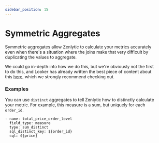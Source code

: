 ```yaml
---
sidebar_position: 15
---
```


# Symmetric Aggregates

Symmetric aggregates allow Zenlytic to calculate your metrics accurately even when there's a situation where the joins make that very difficult by duplicating the values to aggregate.

We could go in-depth into how we do this, but we're obviously not the first to do this, and Looker has already written the best piece of content about this [here](https://help.looker.com/hc/en-us/articles/360023722974-A-Simple-Explanation-of-Symmetric-Aggregates-or-Why-On-Earth-Does-My-SQL-Look-Like-That-), which we strongly recommend checking out.


### Examples 

You can use `distinct` aggregates to tell Zenlytic how to distinctly calculate your metric. For example, this measure is a sum, but uniquely for each `order_id`.

```
- name: total_price_order_level
  field_type: measure
  type: sum_distinct
  sql_distinct_key: ${order_id}
  sql: ${price} 
```
